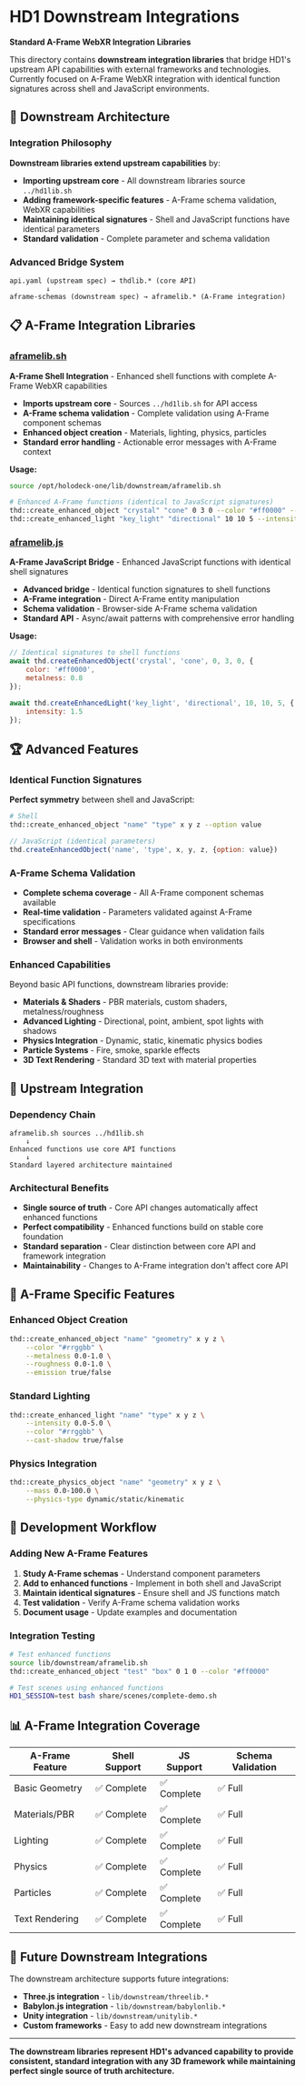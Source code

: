 # HD1 Downstream Integrations

**Standard A-Frame WebXR Integration Libraries**

This directory contains **downstream integration libraries** that bridge HD1's upstream API capabilities with external frameworks and technologies. Currently focused on A-Frame WebXR integration with identical function signatures across shell and JavaScript environments.

## 🎯 Downstream Architecture

### Integration Philosophy
**Downstream libraries extend upstream capabilities** by:
- **Importing upstream core** - All downstream libraries source `../hd1lib.sh`
- **Adding framework-specific features** - A-Frame schema validation, WebXR capabilities
- **Maintaining identical signatures** - Shell and JavaScript functions have identical parameters
- **Standard validation** - Complete parameter and schema validation

### Advanced Bridge System
```
api.yaml (upstream spec) → thdlib.* (core API)
         ↓
aframe-schemas (downstream spec) → aframelib.* (A-Frame integration)
```

## 📋 A-Frame Integration Libraries

### [aframelib.sh](aframelib.sh)
**A-Frame Shell Integration** - Enhanced shell functions with complete A-Frame WebXR capabilities

- **Imports upstream core** - Sources `../hd1lib.sh` for API access
- **A-Frame schema validation** - Complete validation using A-Frame component schemas
- **Enhanced object creation** - Materials, lighting, physics, particles
- **Standard error handling** - Actionable error messages with A-Frame context

**Usage:**
```bash
source /opt/holodeck-one/lib/downstream/aframelib.sh

# Enhanced A-Frame functions (identical to JavaScript signatures)
thd::create_enhanced_object "crystal" "cone" 0 3 0 --color "#ff0000" --metalness 0.8
thd::create_enhanced_light "key_light" "directional" 10 10 5 --intensity 1.5
```

### [aframelib.js](aframelib.js)
**A-Frame JavaScript Bridge** - Enhanced JavaScript functions with identical shell signatures

- **Advanced bridge** - Identical function signatures to shell functions
- **A-Frame integration** - Direct A-Frame entity manipulation
- **Schema validation** - Browser-side A-Frame schema validation
- **Standard API** - Async/await patterns with comprehensive error handling

**Usage:**
```javascript
// Identical signatures to shell functions
await thd.createEnhancedObject('crystal', 'cone', 0, 3, 0, {
    color: '#ff0000', 
    metalness: 0.8
});

await thd.createEnhancedLight('key_light', 'directional', 10, 10, 5, {
    intensity: 1.5
});
```

## 🏆 Advanced Features

### Identical Function Signatures
**Perfect symmetry** between shell and JavaScript:

```bash
# Shell
thd::create_enhanced_object "name" "type" x y z --option value
```

```javascript
// JavaScript (identical parameters)
thd.createEnhancedObject('name', 'type', x, y, z, {option: value})
```

### A-Frame Schema Validation
- **Complete schema coverage** - All A-Frame component schemas available
- **Real-time validation** - Parameters validated against A-Frame specifications
- **Standard error messages** - Clear guidance when validation fails
- **Browser and shell** - Validation works in both environments

### Enhanced Capabilities
Beyond basic API functions, downstream libraries provide:
- **Materials & Shaders** - PBR materials, custom shaders, metalness/roughness
- **Advanced Lighting** - Directional, point, ambient, spot lights with shadows
- **Physics Integration** - Dynamic, static, kinematic physics bodies
- **Particle Systems** - Fire, smoke, sparkle effects
- **3D Text Rendering** - Standard 3D text with material properties

## 🔗 Upstream Integration

### Dependency Chain
```
aframelib.sh sources ../hd1lib.sh
    ↓
Enhanced functions use core API functions
    ↓
Standard layered architecture maintained
```

### Architectural Benefits
- **Single source of truth** - Core API changes automatically affect enhanced functions
- **Perfect compatibility** - Enhanced functions build on stable core foundation
- **Standard separation** - Clear distinction between core API and framework integration
- **Maintainability** - Changes to A-Frame integration don't affect core API

## 🎨 A-Frame Specific Features

### Enhanced Object Creation
```bash
thd::create_enhanced_object "name" "geometry" x y z \
    --color "#rrggbb" \
    --metalness 0.0-1.0 \
    --roughness 0.0-1.0 \
    --emission true/false
```

### Standard Lighting
```bash
thd::create_enhanced_light "name" "type" x y z \
    --intensity 0.0-5.0 \
    --color "#rrggbb" \
    --cast-shadow true/false
```

### Physics Integration
```bash
thd::create_physics_object "name" "geometry" x y z \
    --mass 0.0-100.0 \
    --physics-type dynamic/static/kinematic
```

## 🚀 Development Workflow

### Adding New A-Frame Features
1. **Study A-Frame schemas** - Understand component parameters
2. **Add to enhanced functions** - Implement in both shell and JavaScript
3. **Maintain identical signatures** - Ensure shell and JS functions match
4. **Test validation** - Verify A-Frame schema validation works
5. **Document usage** - Update examples and documentation

### Integration Testing
```bash
# Test enhanced functions
source lib/downstream/aframelib.sh
thd::create_enhanced_object "test" "box" 0 1 0 --color "#ff0000"

# Test scenes using enhanced functions
HD1_SESSION=test bash share/scenes/complete-demo.sh
```

## 📊 A-Frame Integration Coverage

| A-Frame Feature | Shell Support | JS Support | Schema Validation |
|-----------------|---------------|------------|-------------------|
| Basic Geometry | ✅ Complete | ✅ Complete | ✅ Full |
| Materials/PBR | ✅ Complete | ✅ Complete | ✅ Full |
| Lighting | ✅ Complete | ✅ Complete | ✅ Full |
| Physics | ✅ Complete | ✅ Complete | ✅ Full |
| Particles | ✅ Complete | ✅ Complete | ✅ Full |
| Text Rendering | ✅ Complete | ✅ Complete | ✅ Full |

## 🎯 Future Downstream Integrations

The downstream architecture supports future integrations:
- **Three.js integration** - `lib/downstream/threelib.*`
- **Babylon.js integration** - `lib/downstream/babylonlib.*`
- **Unity integration** - `lib/downstream/unitylib.*`
- **Custom frameworks** - Easy to add new downstream integrations

---

**The downstream libraries represent HD1's advanced capability to provide consistent, standard integration with any 3D framework while maintaining perfect single source of truth architecture.**